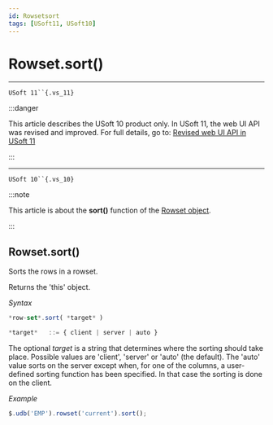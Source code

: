 ```yaml
---
id: Rowsetsort
tags: [USoft11, USoft10]
---
```

# Rowset.sort()



----

`USoft 11``{.vs_11}`


:::danger

This article describes the USoft 10 product only.
In USoft 11, the web UI API was revised and improved. For full details, go to:
[Revised web UI API in USoft 11](/Web_and_app_UIs/UDB_udb/Revised_web_UI_API_in_USoft_11.md)

:::

----

`USoft 10``{.vs_10}`


:::note

This article is about the **sort()** function of the [Rowset object](/Web_and_app_UIs/UDB_Rowset/UDB_Rowset_object.md).

:::

## **Rowset.sort()**

Sorts the rows in a rowset.

Returns the 'this' object.

*Syntax*

```js
*row-set*.sort( *target* )

*target*   ::= { client | server | auto }
```

The optional *target* is a string that determines where the sorting should take place. Possible values are 'client', 'server' or 'auto' (the default). The 'auto' value sorts on the server except when, for one of the columns, a user-defined sorting function has been specified. In that case the sorting is done on the client.

*Example*

```js
$.udb('EMP').rowset('current').sort();
```

 